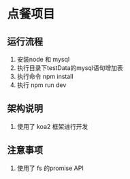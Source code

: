 
# 点餐项目

## 运行流程

1. 安装node 和 mysql
2. 执行目录下testData的mysql语句增加表
3. 执行命令 npm install
4. 执行 npm run dev

## 架构说明

1. 使用了 koa2 框架进行开发

## 注意事项

1. 使用了 fs 的promise API

